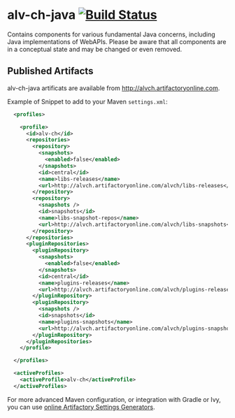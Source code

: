 alv-ch-java [![Build Status](https://travis-ci.org/alv-ch/alv-ch-java.svg?branch=master)](https://travis-ci.org/alv-ch/alv-ch-java)
===========

Contains components for various fundamental Java concerns, including Java implementations of WebAPIs. Please be aware that all components are in a conceptual state and may be changed or even removed.

Published Artifacts
-------------------

alv-ch-java artificats are available from http://alvch.artifactoryonline.com.

Example of Snippet to add to your Maven `settings.xml`:

```xml
  <profiles>

    <profile>
      <id>alv-ch</id>
      <repositories>
        <repository>
          <snapshots>
            <enabled>false</enabled>
          </snapshots>
          <id>central</id>
          <name>libs-releases</name>
          <url>http://alvch.artifactoryonline.com/alvch/libs-releases</url>
        </repository>
        <repository>
          <snapshots />
          <id>snapshots</id>
          <name>libs-snapshot-repos</name>
          <url>http://alvch.artifactoryonline.com/alvch/libs-snapshots</url>
        </repository>
      </repositories>
      <pluginRepositories>
        <pluginRepository>
          <snapshots>
            <enabled>false</enabled>
          </snapshots>
          <id>central</id>
          <name>plugins-releases</name>
          <url>http://alvch.artifactoryonline.com/alvch/plugins-releases</url>
        </pluginRepository>
        <pluginRepository>
          <snapshots />
          <id>snapshots</id>
          <name>plugins-snapshots</name>
          <url>http://alvch.artifactoryonline.com/alvch/plugins-snapshots</url>
        </pluginRepository>
      </pluginRepositories>
    </profile>

  </profiles>

  <activeProfiles>
    <activeProfile>alv-ch</activeProfile>
  </activeProfiles>

```

For more advanced Maven configuration, or integration with Gradle or Ivy, you can use [online Artifactory Settings Generators](http://alvch.artifactoryonline.com/alvch/webapp/mavensettings.html).
